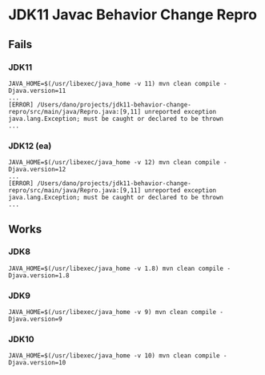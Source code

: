 # JDK11 Javac Behavior Change Repro

## Fails

### JDK11

    JAVA_HOME=$(/usr/libexec/java_home -v 11) mvn clean compile -Djava.version=11
    ...
    [ERROR] /Users/dano/projects/jdk11-behavior-change-repro/src/main/java/Repro.java:[9,11] unreported exception java.lang.Exception; must be caught or declared to be thrown
    ...

### JDK12 (ea)

    JAVA_HOME=$(/usr/libexec/java_home -v 12) mvn clean compile -Djava.version=12
    ...
    [ERROR] /Users/dano/projects/jdk11-behavior-change-repro/src/main/java/Repro.java:[9,11] unreported exception java.lang.Exception; must be caught or declared to be thrown
    ...


## Works

### JDK8

    JAVA_HOME=$(/usr/libexec/java_home -v 1.8) mvn clean compile -Djava.version=1.8

### JDK9

    JAVA_HOME=$(/usr/libexec/java_home -v 9) mvn clean compile -Djava.version=9

### JDK10

    JAVA_HOME=$(/usr/libexec/java_home -v 10) mvn clean compile -Djava.version=10
